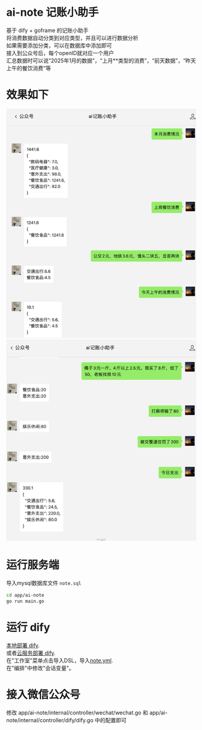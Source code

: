 # ai-note 记账小助手
基于 dify + goframe 的记账小助手   
将消费数据自动分类到对应类型，并且可以进行数据分析   
如果需要添加分类，可以在数据库中添加即可  
接入到公众号后，每个openID就对应一个用户  
汇总数据时可以说“2025年1月的数据”，“上月**类型的消费”，“前天数据”，“昨天上午的餐饮消费”等

# 效果如下

![image.png](https://github.com/wangle201210/ai-note/blob/dd02dc19daa0faf8094d3d55c5c1585b4039feb0/app/ai-note/resource/public/resource/image/img.png?raw=true)
![image_1.png](https://github.com/wangle201210/ai-note/blob/dd02dc19daa0faf8094d3d55c5c1585b4039feb0/app/ai-note/resource/public/resource/image/img_1.png?raw=true)

# 运行服务端
导入mysql数据库文件 `note.sql`
```bash
cd app/ai-note
go run main.go
```
# 运行 dify
[本地部署 dify](https://docs.dify.ai/zh-hans/getting-started/install-self-hosted/docker-compose).  
或者[云服务部署 dify](https://docs.dify.ai/zh-hans/getting-started/cloud).  
在"工作室"菜单点击导入DSL，导入[note.yml](https://github.com/wangle201210/ai-note/blob/dd02dc19daa0faf8094d3d55c5c1585b4039feb0/note_20250115.yml).  
在"编排"中修改"会话变量"。 

# 接入微信公众号
修改 app/ai-note/internal/controller/wechat/wechat.go 和 app/ai-note/internal/controller/dify/dify.go 中的配置即可   
